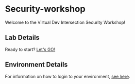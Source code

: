 # Security-workshop

Welcome to the Virtual Dev Intersection Security Workshop!

## Lab Details

Ready to start? [Let's GO!](./labs/README.md)

## Environment Details

For information on how to login to your environment, [see here](https://github.com/solliancenet/workshop-template/blob/master/Lab%20Details.md).
